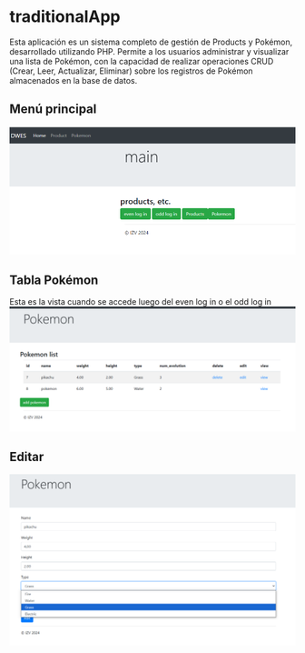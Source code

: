 # traditionalApp

Esta aplicación es un sistema completo de gestión de Products y Pokémon, desarrollado utilizando PHP. Permite a los usuarios administrar y visualizar una lista de Pokémon, con la capacidad de realizar operaciones CRUD (Crear, Leer, Actualizar, Eliminar) sobre los registros de Pokémon almacenados en la base de datos.

## Menú principal
<img src="imgReadme/menu.png" alt="Menu Principal de la app">

## Tabla Pokémon
Esta es la vista cuando se accede luego del even log in o el odd log in
<img src="imgReadme/tablePokemon.png" alt="Tabla pokemon">


## Editar 
<img src="imgReadme/editar.png" alt="Interfaz de editar">
